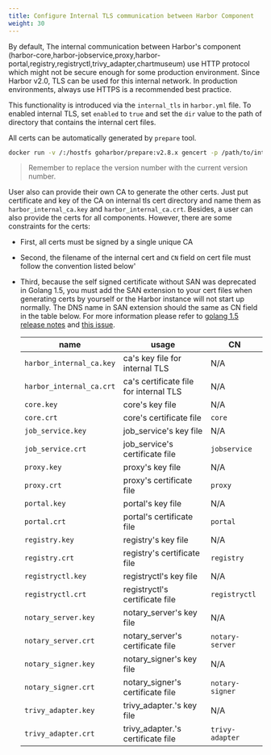 ```yaml
---
title: Configure Internal TLS communication between Harbor Component
weight: 30
---
```


 By default, The internal communication between Harbor's component (harbor-core,harbor-jobservice,proxy,harbor-portal,registry,registryctl,trivy_adapter,chartmuseum) use HTTP protocol which might not be secure enough for some production environment. Since Harbor v2.0, TLS can be used for this internal network. In production environments, always use HTTPS is a recommended best practice.

This functionality is introduced via the `internal_tls` in `harbor.yml` file. To enabled internal TLS, set `enabled` to `true` and set the `dir` value to the path of directory that contains the internal cert files.

All certs can be automatically generated by `prepare` tool.

```bash
docker run -v /:/hostfs goharbor/prepare:v2.8.x gencert -p /path/to/internal/tls/cert
```

> Remember to replace the version number with the current version number.

User also can provide their own CA to generate the other certs. Just put certificate and key of the CA on internal tls cert directory and name them as `harbor_internal_ca.key` and `harbor_internal_ca.crt`.
Besides, a user can also provide the certs for all components. However, there are some constraints for the certs:

* First, all certs must be signed by a single unique CA
* Second, the filename of the internal cert and `CN` field on cert file must follow the convention listed below'
* Third, because the self signed certificate without SAN was deprecated in Golang 1.5, you must add the SAN extension to your cert files when generating certs by yourself or the Harbor instance will not start up normally. The DNS name in SAN extension should the same as CN field in the table below. For more information please refer to [golang 1.5 release notes](https://golang.org/doc/go1.15#commonname) and [this issue](https://github.com/golang/go/issues/24151).

    |name|usage|CN|
    |---|---|---|
    |`harbor_internal_ca.key`| ca's key file for internal TLS | N/A |
    |`harbor_internal_ca.crt`| ca's certificate file for internal TLS | N/A |
    |`core.key`| core's key file | N/A |
    |`core.crt`| core's certificate file| `core` |
    |`job_service.key`| job_service's key file | N/A |
    |`job_service.crt`| job_service's certificate file| `jobservice` |
    |`proxy.key`| proxy's key file | N/A |
    |`proxy.crt`| proxy's certificate file| `proxy` |
    |`portal.key`| portal's key file | N/A |
    |`portal.crt`| portal's certificate file| `portal` |
    |`registry.key`| registry's key file | N/A |
    |`registry.crt`| registry's certificate file| `registry` |
    |`registryctl.key`| registryctl's key file | N/A |
    |`registryctl.crt`| registryctl's certificate file| `registryctl` |
    |`notary_server.key`| notary_server's key file | N/A |
    |`notary_server.crt`| notary_server's certificate file| `notary-server` |
    |`notary_signer.key`| notary_signer's key file | N/A |
    |`notary_signer.crt`| notary_signer's certificate file| `notary-signer` |
    |`trivy_adapter.key`| trivy_adapter.'s key file | N/A |
    |`trivy_adapter.crt`| trivy_adapter.'s certificate file| `trivy-adapter` |
